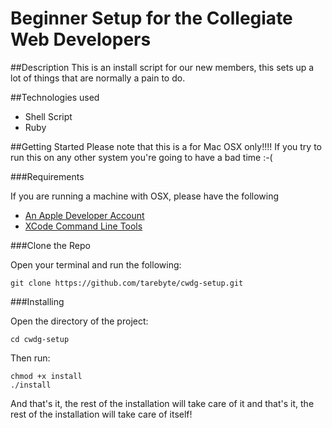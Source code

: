 Beginner Setup for the Collegiate Web Developers
==========

##Description
This is an install script for our new members, this sets up a lot of things that are normally a pain to do. 

##Technologies used

* Shell Script
* Ruby

##Getting Started
Please note that this is a for Mac OSX only!!!! If you try to run this on any other system you're going to have a bad time :-(

###Requirements

If you are running a machine with OSX, please have the following

* [An Apple Developer Account](https://developer.apple.com/programs/register/)
* [XCode Command Line Tools](http://developer.apple.com/downloads/)

###Clone the Repo

Open your terminal and run the following:

    git clone https://github.com/tarebyte/cwdg-setup.git

###Installing

Open the directory of the project:

    cd cwdg-setup

Then run:

    chmod +x install
    ./install

And that's it, the rest of the installation will take care of it and that's it, the rest of the installation will take care of itself!
